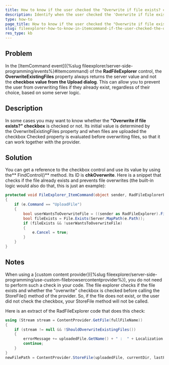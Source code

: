 ```yaml
---
title: How to know if the user checked the "Overwrite if file exists? checkbox", in RadFileExplorer's ItemCommand event?
description: Identify when the user checked the 'Overwrite if file exists? checkbox' in RadFileExplorer.
type: how-to
page_title: How to know if the user checked the "Overwrite if file exists? checkbox", in RadFileExplorer's ItemCommand event?
slug: fileexplorer-how-to-know-in-itemcommand-if-the-user-checked-the-overwrite-if-file-exists-checkbox
res_type: kb
---
```



## Problem

In the [ItemCommand event]({%slug fileexplorer/server-side-programming/events%}#itemcommand) of the **RadFileExplorer** control, the **OverwriteExistingFiles** property always returns the server value and not the **checkbox value from the Upload dialog**. This can allow you to prevent the user from overwriting files if they already exist, regardless of their choice, based on some server logic.

## Description

In some cases you may want to know whether the **"Overwrite if file exists?" checkbox** is checked or not. Its initial value is determined by the OverwriteExistingFiles property and when files are uploaded the checkbox Checked property is evaluated before overwriting files, so that it can work together with the provider.

## Solution

You can get a reference to the checkbox control and use its value by using the** FindControl()** method. Its ID is **chkOverwrite**. Here is a snippet that checks if the file already exists and prevents file overwrites (the built-in logic would also do that, this is just an example):

````C#
protected void FileExplorer_ItemCommand(object sender, RadFileExplorerEventArgs e)
{
    if (e.Command == "UploadFile")
    {
        bool userWantsToOverwriteFile = ((sender as RadFileExplorer).FindControl("chkOverwrite") as CheckBox).Checked;
        bool fileExists = File.Exists(Server.MapPath(e.Path));
        if (fileExists && !userWantsToOverwriteFile)
        {
            e.Cancel = true;
        }
    }
}
````

## Notes

When using a [custom content provider]({%slug fileexplorer/server-side-programming/use-custom-filebrowsercontentprovider%}), you do not need to perform such a check in your code. The file explorer checks if the file exists and whether the "overwrite" checkbox is checked before calling the StoreFile() method of the provider. So, if the file does not exist, or the user did not check the checkbox, your StoreFile method will not be called.

Here is an extract of the RadFileExplorer code that does this check:

````C#
using (Stream stream = ContentProvider.GetFile(fullFileName))
{
    if (stream != null && !ShouldOverwriteExistingFiles())
    {
        errorMessage += uploadedFile.GetName() + " :  " + Localization.GetString("FileExists") + "\\r\\n";
        continue;
    }
}
newFilePath = ContentProvider.StoreFile(uploadedFile, currentDir, lastFileName);
````

 
